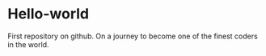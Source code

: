 # Hello-world
First repository on github.
On a journey to become one of the finest coders in the world.
